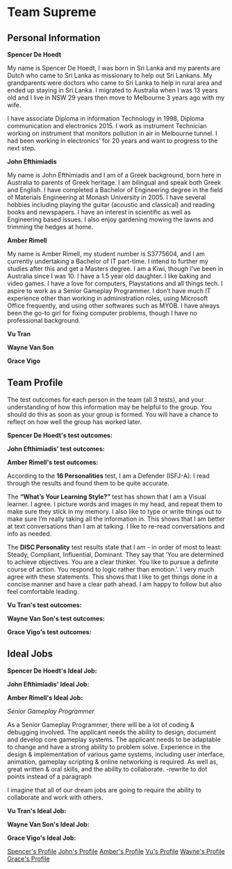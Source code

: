 # Team Supreme

## Personal Information

**Spencer De Hoedt**

My name is Spencer De Hoedt, I was born in Sri Lanka and my parents are Dutch who came to Sri Lanka as missionary to help out Sri Lankans. My grandparents were doctors who came to Sri Lanka to help in rural area and ended up staying in Sri Lanka. I migrated to Australia when I was 13 years old and I live in NSW 29 years then move to Melbourne 3 years ago with my wife.

I have associate Diploma in information Technology in 1998, Diploma communication and electronics 2015. I work as instrument Technician working on instrument that monitors pollution in air in Melbourne tunnel. I had been working in electronics’ for 20 years and want to progress to the next step.

**John Efthimiadis**

My name is John Efthimiadis and  I am of a  Greek background,  born here in Australia to parents of Greek heritage.  I am bilingual and speak both Greek and English.  I have completed a Bachelor of Engineering  degree in the field of Materials Engineering at Monash University in 2005.  I have several hobbies including playing the guitar (acoustic and classical) and reading books and newspapers.  I have an interest in scientific as well as Engineering based issues.  I also enjoy gardening mowing the lawns and trimming the hedges at home.  

**Amber Rimell**

My name is Amber Rimell, my student number is S3775604, and I am currently undertaking a Bachelor of IT part-time. I intend to further my studies after this and get a Masters degree. 
I am a Kiwi, though I’ve been in Australia since I was 10. I have a 1.5 year old daughter. I like baking and video games. I have a love for computers, Playstations and all things tech. I aspire to work as a Senior Gameplay Programmer. 
I don’t have much IT experience other than working in administration roles, using Microsoft Office frequently, and using other softwares such as MYOB. I have always been the go-to girl for fixing computer problems, though I have no professional background.

**Vu Tran**


**Wayne Van Son**


**Grace Vigo**


## Team Profile

The test outcomes for each person in the team (all 3 tests), and your understanding of how this information may be helpful to the group. You should do this as soon as your group is formed. You will have a chance to reflect on how well the group has worked later.

**Spencer De Hoedt's test outcomes:**

**John Efthimiadis' test outcomes:**

**Amber Rimell's test outcomes:**

According to the **16 Personalities** test, I am a Defender (ISFJ-A). I read through the results and found them to be quite accurate.

The **“What’s Your Learning Style?”** test has shown that I am a Visual learner. I agree. I picture words and images in my head, and repeat them to make sure they stick in my memory. I also like to type or write things out to make sure I’m really taking all the information in.
This shows that I am better at text conversations than I am at talking. I like to re-read conversations and info as needed.

The **DISC Personality** test results state that I am - in order of most to least: Steady, Compliant, Influential, Dominant. They say that ‘You are determined to achieve objectives. You are a clear thinker. You like to pursue a definite course of action. You respond to logic rather than emotion.’. I very much agree with these statements.
This shows that I like to get things done in a concise manner and have a clear path ahead. I am happy to follow but also feel comfortable leading.

**Vu Tran's test outcomes:**

**Wayne Van Son's test outcomes:**

**Grace Vigo's test outcomes:**


## Ideal Jobs


**Spencer De Hoedt's Ideal Job:**



**John Efthimiadis' Ideal Job:**



**Amber Rimell's Ideal Job:**

*Senior Gameplay Programmer*

As a Senior Gameplay Programmer, there will be a lot of coding & debugging involved. The applicant needs the ability to design, document and develop core gameplay systems. The applicant needs to be adaptable to change and have a strong ability to problem solve. Experience in the design & implementation of various game systems, including user interface, animation, gameplay scripting & online networking is required. As well as, great written & oral skills, and the ability to collaborate. -rewrite to dot points instead of a paragraph

I imagine that all of our dream jobs are going to require the ability to collaborate and work with others. 

**Vu Tran's Ideal Job:**



**Wayne Van Son's Ideal Job:**



**Grace Vigo's Ideal Job:**



[Spencer's Profile]() [John's Profile]()  [Amber's Profile](https://amberrimell.github.io/introtoitassessment/myprofile)  [Vu's Profile]()  [Wayne's Profile]()  [Grace's Profile]()

